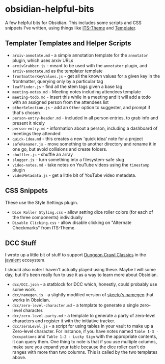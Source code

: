 # obsidian-helpful-bits

A few helpful bits for Obsidian.  This includes some scripts and CSS snippets I've written, using things like [ITS-Theme](https://github.com/SlRvb/Obsidian--ITS-Theme) and [Templater](https://silentvoid13.github.io/Templater/internal-functions/internal-modules/system-module.html).

## Templater Templates and Helper Scripts

 - `arxiv-annotate.md` - a simple annotation template for the `annotator` plugin, which uses arxiv URLs
 - `arxivGrabber.js` - meant to be used with the `annotator` plugin, and `arxiv-annotate.md` as the templater template
 - `frontmatterKeyValues.js` - get all the known values for a given key in the frontmatter, querying only by a particular tag
 - `leafFinder.js` - find all the stem tags given a base tag
 - `meeting-notes.md` - Meeting notes including attendees template
 - `meeting-todo.md` - insert this while in a meeting and it will add a todo with an assigned person from the attendees list
 - `otherSelection.js` - add an `Other` option to suggester, and prompt if that's chosen
 - `person-entry-header.md` - included in all person entries, to grab info and present it nicely
 - `person-entry.md` - information about a person, including a dashboard of meetings they attended
 - `quick-idea.md` - this creates a new 'quick idea' note for a project
 - `safeRenamer.js` - move something to another directory and rename it in one go, but avoid collisions and create folders.
 - `shuffler.js` - shuffle an array
 - `slugger.js` - turn something into a filesystem-safe slug
 - `video-notes.md` - take notes on YouTube videos using the `timestamp` plugin
 - `videoMetadata.js` - get a little bit of YouTube video metadata.

## CSS Snippets

These use the Style Settings plugin.

 - `Dice Roller Styling.css` - allow setting dice roller colors (for each of the three components) individually
 - `Disable Clicking.css` - allow disable clicking on "Alternate Checkmarks" from ITS-Theme.

## DCC Stuff

I wrote up a little bit of stuff to support [Dungeon Crawl Classics](https://goodman-games.com/) in the [javalent](https://plugins.javalent.com/) ecosystem.

I should also note: I haven't actually played using these.  Maybe I will some day, but it's been really fun to use it as a way to learn more about Obsidian.

 - `dcc/DCC.json` - a statblock for DCC which, honestly, could probably use some work.
 - `dcc/namegen.js` - a slightly modified version of [skeeto's namegen](https://github.com/skeeto/fantasyname/blob/master/ts/namegen.ts) that works in Obsidian.
 - `dcc/zero-level-character.md` - a template to generate a single zero-level character.
 - `dcc/zero-level-party.md` - a template to generate a party of zero-level characters and register it with the initiative tracker.
 - `dcc/zeroLevel.js` - a script for using tables in your vault to make up a Zero-level character.  For instance, if you have notes named `Table 1-3 - Occupations` and `Table 1-2 - Lucky Sign` with the appropriate contents, it can query them.  One thing to note is that if you use multiple columns, make sure you expand your table because the dice roller can't do ranges with more than two columns.  This is called by the two templates above.
